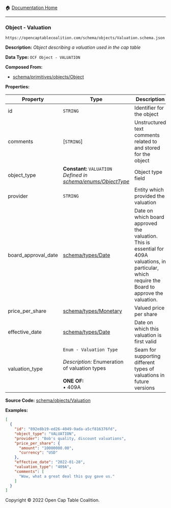 :house: [Documentation Home](/docs/README.md)

---

### Object - Valuation

`https://opencaptablecoalition.com/schema/objects/Valuation.schema.json`

**Description:** _Object describing a valuation used in the cap table_

**Data Type:** `OCF Object - VALUATION`

**Composed From:**

- [schema/primitives/objects/Object](/docs/schema/primitives/objects/Object.md)

**Properties:**

| Property            | Type                                                                                                                 | Description                                                                                                                                         | Required   |
| ------------------- | -------------------------------------------------------------------------------------------------------------------- | --------------------------------------------------------------------------------------------------------------------------------------------------- | ---------- |
| id                  | `STRING`                                                                                                             | Identifier for the object                                                                                                                           | `REQUIRED` |
| comments            | [`STRING`]                                                                                                           | Unstructured text comments related to and stored for the object                                                                                     | -          |
| object_type         | **Constant:** `VALUATION`</br>_Defined in [schema/enums/ObjectType](/docs/schema/enums/ObjectType.md)_               | Object type field                                                                                                                                   | `REQUIRED` |
| provider            | `STRING`                                                                                                             | Entity which provided the valuation                                                                                                                 | -          |
| board_approval_date | [schema/types/Date](/docs/schema/types/Date.md)                                                                      | Date on which board approved the valuation. This is essential for 409A valuations, in particular, which require the Board to approve the valuation. | -          |
| price_per_share     | [schema/types/Monetary](/docs/schema/types/Monetary.md)                                                              | Valued price per share                                                                                                                              | `REQUIRED` |
| effective_date      | [schema/types/Date](/docs/schema/types/Date.md)                                                                      | Date on which this valuation is first valid                                                                                                         | `REQUIRED` |
| valuation_type      | `Enum - Valuation Type`</br></br>_Description:_ Enumeration of valuation types</br></br>**ONE OF:** </br>&bull; 409A | Seam for supporting different types of valuations in future versions                                                                                | `REQUIRED` |

**Source Code:** [schema/objects/Valuation](../../schema/objects/Valuation.schema.json)

**Examples:**

```json
[
  {
    "id": "892e8b19-ed26-4049-9ada-a5cf816376fd",
    "object_type": "VALUATION",
    "provider": "Bob's quality, discount valuations",
    "price_per_share": {
      "amount": "10000000.00",
      "currency": "USD"
    },
    "effective_date": "2022-01-28",
    "valuation_type": "409A",
    "comments": [
      "Wow, what a great deal this guy gave us."
    ]
  }
]
```

Copyright © 2022 Open Cap Table Coalition.
